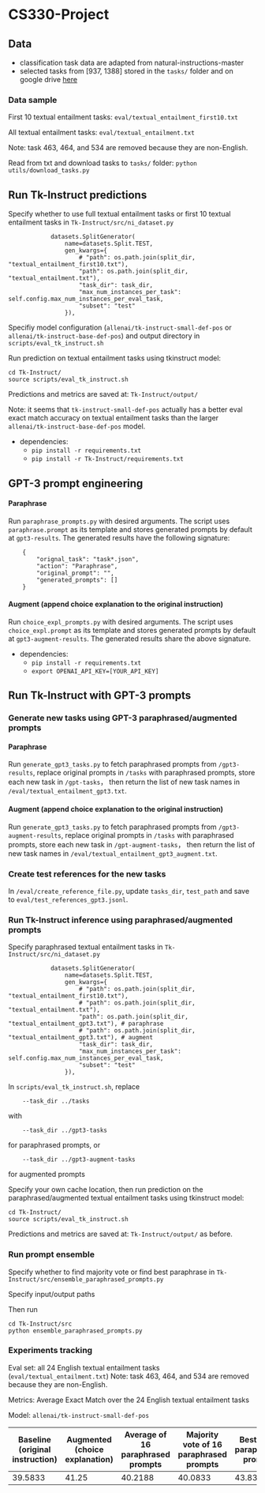 # CS330-Project

## Data
- classification task data are adapted from natural-instructions-master
- selected tasks from [937, 1388] stored in the `tasks/` folder and on google drive [here](https://drive.google.com/file/d/1HZixR9XLz4X6sQJXIP7viNtPRsx0ZND4/view?usp=share_link)

### Data sample
First 10 textual entailment tasks: `eval/textual_entailment_first10.txt`

All textual entailment tasks: `eval/textual_entailment.txt`

Note: task 463, 464, and 534 are removed because they are non-English.

Read from txt and download tasks to `tasks/` folder: `python utils/download_tasks.py`

## Run Tk-Instruct predictions

Specify whether to use full textual entailment tasks or first 10 textual entailment tasks in `Tk-Instruct/src/ni_dataset.py` 
```
            datasets.SplitGenerator(
                name=datasets.Split.TEST,
                gen_kwargs={
                    # "path": os.path.join(split_dir, "textual_entailment_first10.txt"), 
                    "path": os.path.join(split_dir, "textual_entailment.txt"), 
                    "task_dir": task_dir, 
                    "max_num_instances_per_task": self.config.max_num_instances_per_eval_task,
                    "subset": "test"
                }),
```
Specifiy model configuration (`allenai/tk-instruct-small-def-pos` or `allenai/tk-instruct-base-def-pos`) and output directory in `scripts/eval_tk_instruct.sh`

Run prediction on textual entailment tasks using tkinstruct model: 
```
cd Tk-Instruct/
source scripts/eval_tk_instruct.sh
```

Predictions and metrics are saved at: `Tk-Instruct/output/`

Note: it seems that `tk-instruct-small-def-pos` actually has a better eval exact match accuracy on textual entailment tasks than the larger `allenai/tk-instruct-base-def-pos` model. 

- dependencies:
    - `pip install -r requirements.txt`
    - `pip install -r Tk-Instruct/requirements.txt`

## GPT-3 prompt engineering
#### Paraphrase
Run `paraphrase_prompts.py` with desired arguments. The script uses `paraphrase.prompt` as its template and stores generated prompts by default at `gpt3-results`. The generated results have the following signature:
```
    {
        "orignal_task": "task*.json",
        "action": "Paraphrase",
        "original_prompt": "",
        "generated_prompts": []
    }
```

#### Augment (append choice explanation to the original instruction)
Run `choice_expl_prompts.py` with desired arguments. The script uses `choice_expl.prompt` as its template and stores generated prompts by default at `gpt3-augment-results`. 
The generated results share the above signature.

- dependencies:
    - `pip install -r requirements.txt`
    - `export OPENAI_API_KEY=[YOUR_API_KEY]`

## Run Tk-Instruct with GPT-3 prompts

### Generate new tasks using GPT-3 paraphrased/augmented prompts
#### Paraphrase
Run `generate_gpt3_tasks.py` to fetch paraphrased prompts from `/gpt3-results`, replace original prompts in `/tasks` 
with paraphrased prompts, store each new task in `/gpt-tasks`， then return the list of new task names in `/eval/textual_entailment_gpt3.txt`.

#### Augment (append choice explanation to the original instruction)
Run `generate_gpt3_tasks.py` to fetch paraphrased prompts from `/gpt3-augment-results`, replace original prompts in `/tasks` 
with paraphrased prompts, store each new task in `/gpt-augment-tasks`， then return the list of new task names in `/eval/textual_entailment_gpt3_augment.txt`.

### Create test references for the new tasks
In `/eval/create_reference_file.py`, update `tasks_dir`, `test_path` and save to `eval/test_references_gpt3.jsonl`.

### Run Tk-Instruct inference using paraphrased/augmented prompts

Specify paraphrased textual entailment tasks in `Tk-Instruct/src/ni_dataset.py` 
```
            datasets.SplitGenerator(
                name=datasets.Split.TEST,
                gen_kwargs={
                    # "path": os.path.join(split_dir, "textual_entailment_first10.txt"), 
                    # "path": os.path.join(split_dir, "textual_entailment.txt"), 
                    "path": os.path.join(split_dir, "textual_entailment_gpt3.txt"), # paraphrase
                    # "path": os.path.join(split_dir, "textual_entailment_gpt3.txt"), # augment
                    "task_dir": task_dir, 
                    "max_num_instances_per_task": self.config.max_num_instances_per_eval_task,
                    "subset": "test"
                }),
```

In `scripts/eval_tk_instruct.sh`, replace 
```
    --task_dir ../tasks
```
with
```
    --task_dir ../gpt3-tasks
```
for paraphrased prompts, or 
```
    --task_dir ../gpt3-augment-tasks
```
for augmented prompts

Specify your own cache location, then run prediction on the paraphrased/augmented textual entailment tasks using tkinstruct model: 
```
cd Tk-Instruct/
source scripts/eval_tk_instruct.sh
```
Predictions and metrics are saved at: `Tk-Instruct/output/` as before.

### Run prompt ensemble
Specify whether to find majority vote or find best paraphrase in `Tk-Instruct/src/ensemble_paraphrased_prompts.py`

Specify input/output paths

Then run
```
cd Tk-Instruct/src
python ensemble_paraphrased_prompts.py
```

### Experiments tracking

Eval set: all 24 English textual entailment tasks (`eval/textual_entailment.txt`) 
Note: task 463, 464, and 534 are removed because they are non-English.

Metrics: Average Exact Match over the 24 English textual entailment tasks

Model: `allenai/tk-instruct-small-def-pos`

| Baseline (original instruction) | Augmented (choice explanation)| Average of 16 paraphrased prompts | Majority vote of 16 paraphrased prompts | Best of 16 paraphrased prompts | Worst of 16 paraphrased prompts | 
| ---- | ---- |  ---- |  ---- | ---- | ---- | 
| 39.5833 | 41.25 | 40.2188 | 40.0833 | 43.8333 | 37.2916 | 







